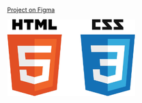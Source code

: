 [Project on Figma](<https://www.figma.com/file/oTYBECAN79dXy19hzWObO4/Web-Studio-(Version-2.1)?node-id=1%3A3330>)

<img src="./html-css.png" alt="html-css" width="300">
